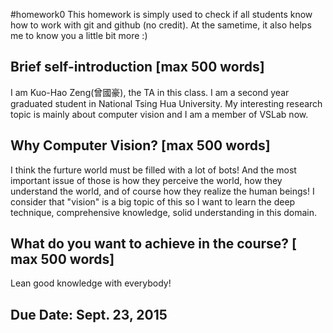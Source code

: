 #homework0
This homework is simply used to check if all students know how to work with git and github (no credit).
At the sametime, it also helps me to know you a little bit more :)

## Brief self-introduction [max 500 words]
I am Kuo-Hao Zeng(曾國豪), the TA in this class. I am a second year graduated student in National Tsing Hua University. My interesting research topic is mainly about computer vision and I am a member of VSLab now.

## Why Computer Vision? [max 500 words]
I think the furture world must be filled with a lot of bots! And the most important issue of those is how they perceive the world, how they understand the world, and of course how they realize the human beings! I consider that "vision" is a big topic of this so I want to learn the deep technique, comprehensive knowledge, solid understanding in this domain.

## What do you want to achieve in the course? [ max 500 words]
Lean good knowledge with everybody!

## Due Date: Sept. 23, 2015
